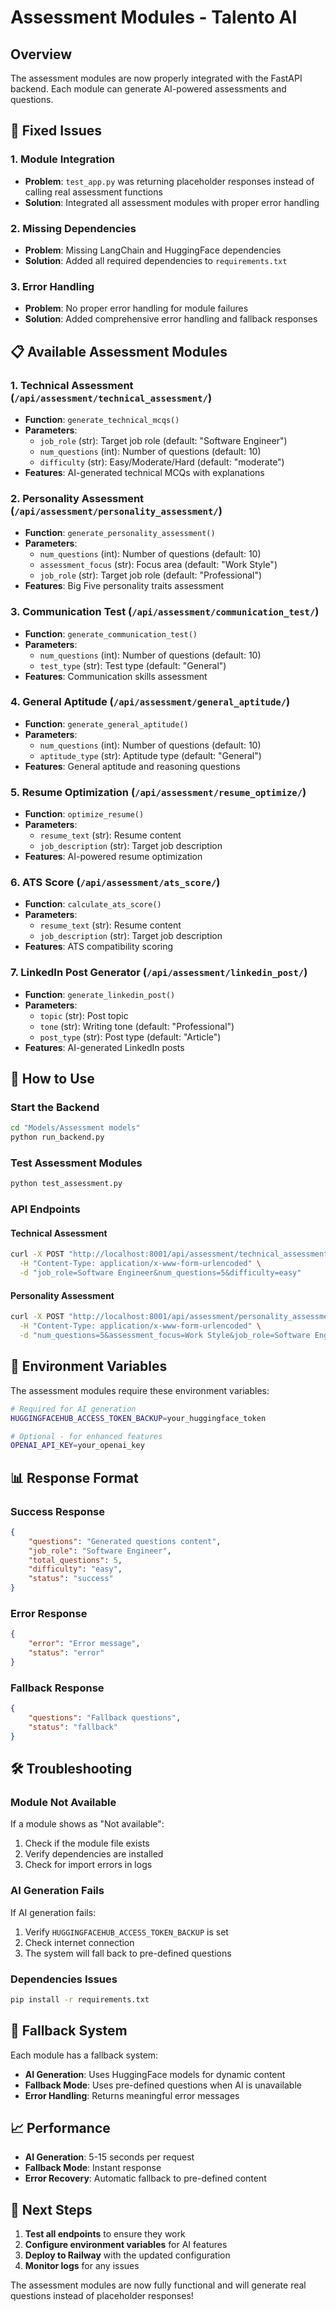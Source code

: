 # Assessment Modules - Talento AI

## Overview

The assessment modules are now properly integrated with the FastAPI backend. Each module can generate AI-powered assessments and questions.

## 🔧 **Fixed Issues**

### **1. Module Integration**

- **Problem**: `test_app.py` was returning placeholder responses instead of calling real assessment functions
- **Solution**: Integrated all assessment modules with proper error handling

### **2. Missing Dependencies**

- **Problem**: Missing LangChain and HuggingFace dependencies
- **Solution**: Added all required dependencies to `requirements.txt`

### **3. Error Handling**

- **Problem**: No proper error handling for module failures
- **Solution**: Added comprehensive error handling and fallback responses

## 📋 **Available Assessment Modules**

### **1. Technical Assessment** (`/api/assessment/technical_assessment/`)

- **Function**: `generate_technical_mcqs()`
- **Parameters**:
  - `job_role` (str): Target job role (default: "Software Engineer")
  - `num_questions` (int): Number of questions (default: 10)
  - `difficulty` (str): Easy/Moderate/Hard (default: "moderate")
- **Features**: AI-generated technical MCQs with explanations

### **2. Personality Assessment** (`/api/assessment/personality_assessment/`)

- **Function**: `generate_personality_assessment()`
- **Parameters**:
  - `num_questions` (int): Number of questions (default: 10)
  - `assessment_focus` (str): Focus area (default: "Work Style")
  - `job_role` (str): Target job role (default: "Professional")
- **Features**: Big Five personality traits assessment

### **3. Communication Test** (`/api/assessment/communication_test/`)

- **Function**: `generate_communication_test()`
- **Parameters**:
  - `num_questions` (int): Number of questions (default: 10)
  - `test_type` (str): Test type (default: "General")
- **Features**: Communication skills assessment

### **4. General Aptitude** (`/api/assessment/general_aptitude/`)

- **Function**: `generate_general_aptitude()`
- **Parameters**:
  - `num_questions` (int): Number of questions (default: 10)
  - `aptitude_type` (str): Aptitude type (default: "General")
- **Features**: General aptitude and reasoning questions

### **5. Resume Optimization** (`/api/assessment/resume_optimize/`)

- **Function**: `optimize_resume()`
- **Parameters**:
  - `resume_text` (str): Resume content
  - `job_description` (str): Target job description
- **Features**: AI-powered resume optimization

### **6. ATS Score** (`/api/assessment/ats_score/`)

- **Function**: `calculate_ats_score()`
- **Parameters**:
  - `resume_text` (str): Resume content
  - `job_description` (str): Target job description
- **Features**: ATS compatibility scoring

### **7. LinkedIn Post Generator** (`/api/assessment/linkedin_post/`)

- **Function**: `generate_linkedin_post()`
- **Parameters**:
  - `topic` (str): Post topic
  - `tone` (str): Writing tone (default: "Professional")
  - `post_type` (str): Post type (default: "Article")
- **Features**: AI-generated LinkedIn posts

## 🚀 **How to Use**

### **Start the Backend**

```bash
cd "Models/Assessment models"
python run_backend.py
```

### **Test Assessment Modules**

```bash
python test_assessment.py
```

### **API Endpoints**

#### **Technical Assessment**

```bash
curl -X POST "http://localhost:8001/api/assessment/technical_assessment/" \
  -H "Content-Type: application/x-www-form-urlencoded" \
  -d "job_role=Software Engineer&num_questions=5&difficulty=easy"
```

#### **Personality Assessment**

```bash
curl -X POST "http://localhost:8001/api/assessment/personality_assessment/" \
  -H "Content-Type: application/x-www-form-urlencoded" \
  -d "num_questions=5&assessment_focus=Work Style&job_role=Software Engineer"
```

## 🔑 **Environment Variables**

The assessment modules require these environment variables:

```bash
# Required for AI generation
HUGGINGFACEHUB_ACCESS_TOKEN_BACKUP=your_huggingface_token

# Optional - for enhanced features
OPENAI_API_KEY=your_openai_key
```

## 📊 **Response Format**

### **Success Response**

```json
{
	"questions": "Generated questions content",
	"job_role": "Software Engineer",
	"total_questions": 5,
	"difficulty": "easy",
	"status": "success"
}
```

### **Error Response**

```json
{
	"error": "Error message",
	"status": "error"
}
```

### **Fallback Response**

```json
{
	"questions": "Fallback questions",
	"status": "fallback"
}
```

## 🛠️ **Troubleshooting**

### **Module Not Available**

If a module shows as "Not available":

1. Check if the module file exists
2. Verify dependencies are installed
3. Check for import errors in logs

### **AI Generation Fails**

If AI generation fails:

1. Verify `HUGGINGFACEHUB_ACCESS_TOKEN_BACKUP` is set
2. Check internet connection
3. The system will fall back to pre-defined questions

### **Dependencies Issues**

```bash
pip install -r requirements.txt
```

## 🔄 **Fallback System**

Each module has a fallback system:

- **AI Generation**: Uses HuggingFace models for dynamic content
- **Fallback Mode**: Uses pre-defined questions when AI is unavailable
- **Error Handling**: Returns meaningful error messages

## 📈 **Performance**

- **AI Generation**: 5-15 seconds per request
- **Fallback Mode**: Instant response
- **Error Recovery**: Automatic fallback to pre-defined content

## 🎯 **Next Steps**

1. **Test all endpoints** to ensure they work
2. **Configure environment variables** for AI features
3. **Deploy to Railway** with the updated configuration
4. **Monitor logs** for any issues

The assessment modules are now fully functional and will generate real questions instead of placeholder responses!
